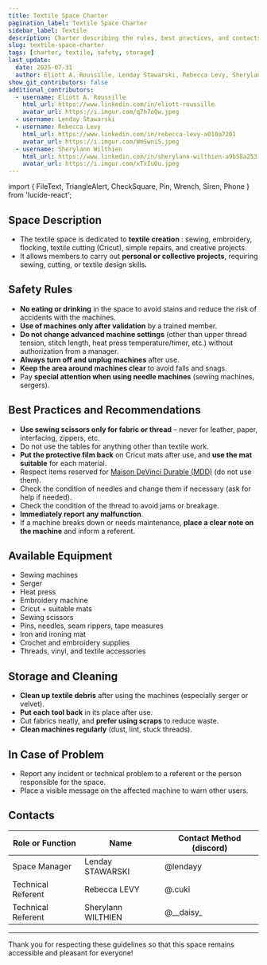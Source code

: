 ```yaml
---
title: Textile Space Charter
pagination_label: Textile Space Charter
sidebar_label: Textile
description: Charter describing the rules, best practices, and contacts for the DeVinci Fablab textile space.
slug: textile-space-charter
tags: [charter, textile, safety, storage]
last_update:
  date: 2025-07-31
  author: Eliott A. Roussille, Lenday Stawarski, Rebecca Levy, Sherylann Wilthien
show_git_contributors: false
additional_contributors:
  - username: Eliott A. Roussille
    html_url: https://www.linkedin.com/in/eliott-roussille
    avatar_url: https://i.imgur.com/q7h7oQw.jpeg
  - username: Lenday Stawarski
  - username: Rebecca Levy
    html_url: https://www.linkedin.com/in/rebecca-levy-a010a7201
    avatar_url: https://i.imgur.com/WmSwniS.jpeg
  - username: Sherylann Wilthien
    html_url: https://www.linkedin.com/in/sherylann-wilthien-a9b58a253
    avatar_url: https://i.imgur.com/xTxIuOu.jpeg
---
```


import { FileText, TriangleAlert, CheckSquare, Pin, Wrench, Siren, Phone } from 'lucide-react';

## <FileText /> Space Description

- The textile space is dedicated to **textile creation** : sewing, embroidery, flocking, textile cutting (Cricut), simple repairs, and creative projects.
- It allows members to carry out **personal or collective projects**, requiring sewing, cutting, or textile design skills.

## <TriangleAlert /> Safety Rules

- **No eating or drinking** in the space to avoid stains and reduce the risk of accidents with the machines.
- **Use of machines only after validation** by a trained member.
- **Do not change advanced machine settings** (other than upper thread tension, stitch length, heat press temperature/timer, etc.) without authorization from a manager.
- **Always turn off and unplug machines** after use.
- **Keep the area around machines clear** to avoid falls and snags.
- Pay **special attention when using needle machines** (sewing machines, sergers).

## <CheckSquare /> Best Practices and Recommendations

- **Use sewing scissors only for fabric or thread** – never for leather, paper, interfacing, zippers, etc.
- Do not use the tables for anything other than textile work.
- **Put the protective film back** on Cricut mats after use, and **use the mat suitable** for each material.
- Respect items reserved for [Maison DeVinci Durable (MDD)](https://www.instagram.com/maison_devinci/) (do not use them).
- Check the condition of needles and change them if necessary (ask for help if needed).
- Check the condition of the thread to avoid jams or breakage.
- **Immediately report any malfunction**.
- If a machine breaks down or needs maintenance, **place a clear note on the machine** and inform a referent.

## <Wrench /> Available Equipment

- Sewing machines
- Serger
- Heat press
- Embroidery machine
- Cricut + suitable mats
- Sewing scissors
- Pins, needles, seam rippers, tape measures
- Iron and ironing mat
- Crochet and embroidery supplies
- Threads, vinyl, and textile accessories

## <Pin /> Storage and Cleaning

- **Clean up textile debris** after using the machines (especially serger or velvet).
- **Put each tool back** in its place after use.
- Cut fabrics neatly, and **prefer using scraps** to reduce waste.
- **Clean machines regularly** (dust, lint, stuck threads).

## <Siren /> In Case of Problem

- Report any incident or technical problem to a referent or the person responsible for the space.
- Place a visible message on the affected machine to warn other users.

## <Phone /> Contacts

| Role or Function   | Name               | Contact Method (discord) |
| ------------------ | ------------------ | ------------------------ |
| Space Manager      | Lenday STAWARSKI   | @lendayy                 |
| Technical Referent | Rebecca LEVY       | @.cuki                   |
| Technical Referent | Sherylann WILTHIEN | @\_\_daisy\_             |

---

Thank you for respecting these guidelines so that this space remains accessible and pleasant for everyone!
